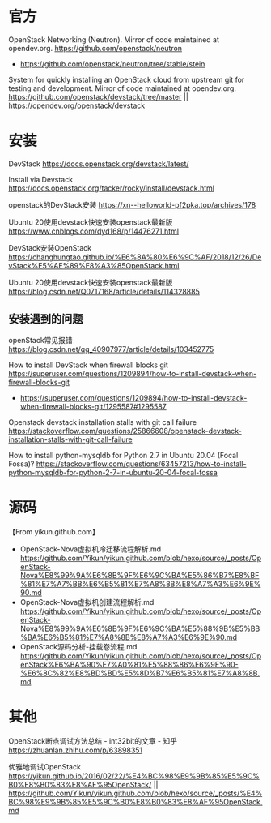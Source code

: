 
# 官方

OpenStack Networking (Neutron). Mirror of code maintained at opendev.org. https://github.com/openstack/neutron
- https://github.com/openstack/neutron/tree/stable/stein

System for quickly installing an OpenStack cloud from upstream git for testing and development. Mirror of code maintained at opendev.org. https://github.com/openstack/devstack/tree/master || https://opendev.org/openstack/devstack

# 安装

DevStack https://docs.openstack.org/devstack/latest/

Install via Devstack https://docs.openstack.org/tacker/rocky/install/devstack.html

openstack的DevStack安装 https://xn--helloworld-pf2pka.top/archives/178

Ubuntu 20使用devstack快速安装openstack最新版 https://www.cnblogs.com/dyd168/p/14476271.html

DevStack安装OpenStack https://changhungtao.github.io/%E6%8A%80%E6%9C%AF/2018/12/26/DevStack%E5%AE%89%E8%A3%85OpenStack.html

Ubuntu 20使用devstack快速安装openstack最新版 https://blog.csdn.net/Q0717168/article/details/114328885

## 安装遇到的问题

openStack常见报错 https://blog.csdn.net/qq_40907977/article/details/103452775

How to install DevStack when firewall blocks git https://superuser.com/questions/1209894/how-to-install-devstack-when-firewall-blocks-git
- https://superuser.com/questions/1209894/how-to-install-devstack-when-firewall-blocks-git/1295587#1295587

Openstack devstack installation stalls with git call failure https://stackoverflow.com/questions/25866608/openstack-devstack-installation-stalls-with-git-call-failure

How to install python-mysqldb for Python 2.7 in Ubuntu 20.04 (Focal Fossa)? https://stackoverflow.com/questions/63457213/how-to-install-python-mysqldb-for-python-2-7-in-ubuntu-20-04-focal-fossa

# 源码

【From yikun.github.com】
- OpenStack-Nova虚拟机冷迁移流程解析.md https://github.com/Yikun/yikun.github.com/blob/hexo/source/_posts/OpenStack-Nova%E8%99%9A%E6%8B%9F%E6%9C%BA%E5%86%B7%E8%BF%81%E7%A7%BB%E6%B5%81%E7%A8%8B%E8%A7%A3%E6%9E%90.md
- OpenStack-Nova虚拟机创建流程解析.md https://github.com/Yikun/yikun.github.com/blob/hexo/source/_posts/OpenStack-Nova%E8%99%9A%E6%8B%9F%E6%9C%BA%E5%88%9B%E5%BB%BA%E6%B5%81%E7%A8%8B%E8%A7%A3%E6%9E%90.md
- OpenStack源码分析-挂载卷流程.md https://github.com/Yikun/yikun.github.com/blob/hexo/source/_posts/OpenStack%E6%BA%90%E7%A0%81%E5%88%86%E6%9E%90-%E6%8C%82%E8%BD%BD%E5%8D%B7%E6%B5%81%E7%A8%8B.md

# 其他

OpenStack断点调试方法总结 - int32bit的文章 - 知乎 https://zhuanlan.zhihu.com/p/63898351

优雅地调试OpenStack https://yikun.github.io/2016/02/22/%E4%BC%98%E9%9B%85%E5%9C%B0%E8%B0%83%E8%AF%95OpenStack/ || https://github.com/Yikun/yikun.github.com/blob/hexo/source/_posts/%E4%BC%98%E9%9B%85%E5%9C%B0%E8%B0%83%E8%AF%95OpenStack.md
